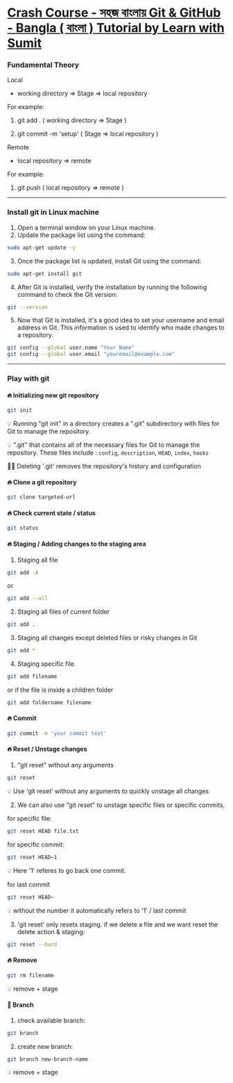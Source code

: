 <link rel="stylesheet" type="text/css" href="style.css">

# [Crash Course - সহজ বাংলায় Git & GitHub - Bangla ( বাংলা ) Tutorial by Learn with Sumit](https://youtu.be/oe21Nlq8GS4)

### Fundamental Theory

Local

- working directory => Stage => local repository

For example:

1. git add . ( working directory => Stage )

2. git commit -m 'setup' ( Stage => local repository )

Remote

- local repository => remote

For example:

1. git push ( local repository => remote )

---

### Install git in Linux machine

1. Open a terminal window on your Linux machine.
2. Update the package list using the command:

```bash
sudo apt-get update -y
```

3. Once the package list is updated, install Git using the command:

```bash
sudo apt-get install git
```

4. After Git is installed, verify the installation by running the following command to check the Git version:

```bash
git --version
```

5. Now that Git is installed, it's a good idea to set your username and email address in Git. This information is used to identify who made changes to a repository.

```bash
git config --global user.name "Your Name"
git config --global user.email "youremail@example.com"
```

---

### Play with git

#### 🔥 Initializing new git repository

```bash
git init
```

💡 Running "git init" in a directory creates a ".git" subdirectory with files for Git to manage the repository.

💡 ".git" that contains all of the necessary files for Git to manage the repository. These files include : `config`, `description`, `HEAD`, `index`, `hooks`

💁‍♂️ Deleting '.git' removes the repository's history and configuration

#### 🔥 Clone a git repository

```bash
git clone targeted-url
```

#### 🔥 Check current state / status

```bash
git status
```

#### 🔥 Staging / Adding changes to the staging area

1. Staging all file

```bash
git add -A
```

or

```bash
git add --all
```

2. Staging all files of current folder

```bash
git add .
```

3. Staging all changes except deleted files or risky changes in Git

```bash
git add *
```

4. Staging specific file

```bash
git add filename
```

or if the file is inside a children folder

```bash
git add foldername filename
```

#### 🔥 Commit

```bash
git commit -m 'your commit text'
```

#### 🔥 Reset / Unstage changes

1. "git reset" without any arguments

```bash
git reset
```

💡 Use 'git reset' without any arguments to quickly unstage all changes

2. We can also use "git reset" to unstage specific files or specific commits,

for specific file:

```bash
git reset HEAD file.txt
```

for specific commit:

```bash
git reset HEAD~1
```

💡 Here '1' referes to go back one commit.

for last commit

```bash
git reset HEAD~
```

💡 without the number it automatically refers to '1' / last commit

3. 'git reset' only resets staging. if we delete a file and we want reset the delete action & staging:

```bash
git reset --hard
```

#### 🔥 Remove

```bash
git rm filename
```

💡 remove + stage

#### 🚨 Branch

1. check available branch:

```bash
git branch
```

2. create new branch:

```bash
git branch new-branch-name
```

💡 remove + stage
